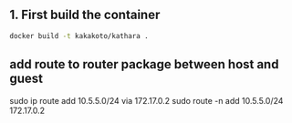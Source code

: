 ## 1. First build the container
```bash
docker build -t kakakoto/kathara .
```

## add route to router package between host and guest
sudo ip route add 10.5.5.0/24 via 172.17.0.2
sudo route -n add 10.5.5.0/24 172.17.0.2
